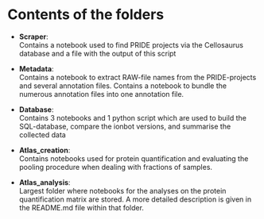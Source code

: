 # Contents of the folders

* **Scraper**: <br>
Contains a notebook used to find PRIDE projects via the Cellosaurus database and a file with the output of this script

* **Metadata**: <br>
Contains a notebook to extract RAW-file names from the PRIDE-projects and several annotation files.
Contains a notebook to bundle the numerous annotation files into one annotation file.

* **Database**: <br>
Contains 3 notebooks and 1 python script which are used to build the SQL-database, compare the ionbot versions, and summarise the collected data

* **Atlas_creation**: <br>
Contains notebooks used for protein quantification and evaluating the pooling procedure when dealing with fractions of samples.

* **Atlas_analysis**: <br>
Largest folder where notebooks for the analyses on the protein quantification matrix are stored.
A more detailed description is given in the README.md file within that folder.
